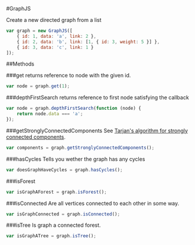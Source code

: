 #GraphJS

Create a new directed graph from a list

```javascript
var graph = new GraphJS([
    { id: 1, data: 'a', link: 2 },
    { id: 2, data: 'b', link: [1, { id: 3, weight: 5 }] },
    { id: 3, data: 'c', link: 1 }
]);
```

##Methods

###get
returns reference to node with the given id.
```javascript
var node = graph.get(1);
```

###depthFirstSearch
returns reference to first node satisfying the callback
```javascript
var node = graph.depthFirstSearch(function (node) {
	return node.data === 'a';
});
```

###getStronglyConnectedComponents
See [Tarjan's algorithm for strongly connected components](http://en.wikipedia.org/wiki/Tarjan's_strongly_connected_components_algorithm).
```javascript
var components = graph.getStronglyConnectedComponents();
```

###hasCycles
Tells you wether the graph has any cycles
```javascript
var doesGraphHaveCycles = graph.hasCycles();
```

###isForest
```javascript
var isGraphAForest = graph.isForest();
```

###isConnected
Are all vertices connected to each other in some way.
```javascript
var isGraphConnected = graph.isConnected();
```

###isTree
Is graph a connected forest.
```javascript
var isGraphATree = graph.isTree();
```